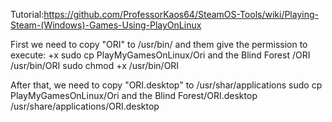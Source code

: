 Tutorial:https://github.com/ProfessorKaos64/SteamOS-Tools/wiki/Playing-Steam-(Windows)-Games-Using-PlayOnLinux

First we need to copy "ORI" to /usr/bin/
and them give the permission to execute: +x
	sudo cp PlayMyGamesOnLinux/Ori and the Blind Forest
/ORI /usr/bin/ORI
	sudo chmod +x /usr/bin/ORI

After that, we need to copy "ORI.desktop" to /usr/shar/applications
	sudo cp PlayMyGamesOnLinux/Ori and the Blind Forest/ORI.desktop /usr/share/applications/ORI.desktop
